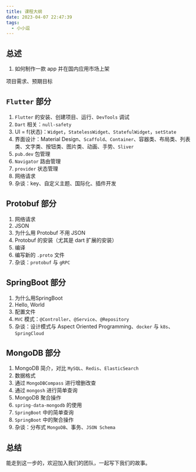 ```yaml
---
title: 课程大纲
date: 2023-04-07 22:47:39
tags:
  - 小小逗
---
```


## 总述

1. 如何制作一款 app 并在国内应用市场上架

项目需求、预期目标

## `Flutter` 部分

1. `Flutter` 的安装、创建项目、运行、`DevTools` 调试
2. `Dart` 相关：`null-safety`
3. UI = f(状态)：`Widget`，`StatelessWidget`、`StatefulWidget`，`setState`
4. 界面设计：Material Design、`Scaffold`、`Container`、容器类、布局类、列表类、文字类、按钮类、图片类、动画、手势、`Sliver`
5. `pub.dev` 包管理
6. `Navigator` 路由管理
7. `provider` 状态管理
8. 网络请求
9. 杂谈：key、自定义主题、国际化、插件开发

## Protobuf 部分

1. 网络请求
2. JSON
3. 为什么用 Protobuf 不用 JSON
4. Protobuf 的安装（尤其是 dart 扩展的安装）
5. 编译
6. 编写新的 `.proto` 文件
7. 杂谈：`protobuf` 与 `gRPC`

## SpringBoot 部分

1. 为什么用SpringBoot
2. Hello, World
3. 配置文件
4. `MVC` 模式：`@Controller`、`@Service`、`@Repository`
5. 杂谈：设计模式与 Aspect Oriented Programming、`docker` 与 `k8s`、`SpringCloud`

## MongoDB 部分

1. MongoDB 简介，对比 `MySQL`、`Redis`、`ElasticSearch`
2. 数据格式
3. 通过 `MongoDBCompass` 进行增删改查
4. 通过 `mongosh` 进行简单查询
5. MongoDB 聚合操作
6. `spring-data-mongodb` 的使用
7. `SpringBoot` 中的简单查询
8. `SpringBoot` 中的聚合操作
9. 杂谈：分布式 `MongoDB`、事务、`JSON Schema`

## 总结

能走到这一步的，欢迎加入我们的团队，一起写下我们的故事。

```{tableofcontents}
```
